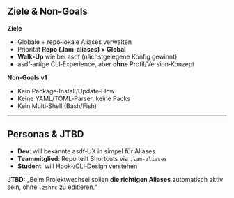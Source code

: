 ## Ziele & Non‑Goals

**Ziele**

- Globale + repo‑lokale Aliases verwalten
- Priorität **Repo (.lam-aliases) > Global**
- **Walk‑Up** wie bei asdf (nächstgelegene Konfig gewinnt)
- asdf‑artige CLI‑Experience, aber **ohne** Profil/Version‑Konzept

**Non‑Goals v1**

- Kein Package‑Install/Update‑Flow
- Keine YAML/TOML‑Parser, keine Packs
- Kein Multi‑Shell (Bash/Fish)

---

## Personas & JTBD

- **Dev**: will bekannte asdf‑UX in simpel für Aliases
- **Teammitglied**: Repo teilt Shortcuts via `.lam-aliases`
- **Student**: will Hook‑/CLI‑Design verstehen

**JTBD:** „Beim Projektwechsel sollen **die richtigen Aliases** automatisch aktiv sein, ohne `.zshrc` zu editieren.“
